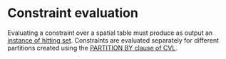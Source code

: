 # Constraint evaluation

Evaluating a constraint over a spatial table must produce as output an [instance of hitting set](../algorithms/hitting_set.md). Constraints are evaluated separately for different partitions created using the [PARTITION BY clause of CVL](../../wiki/cvl.md).